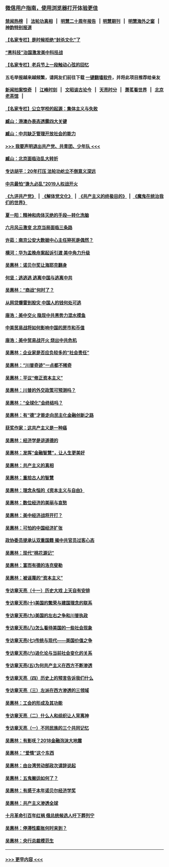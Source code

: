 ### [微信用户指南，使用浏览器打开体验更佳](https://github.com/gfw-breaker/banned-news1/blob/master/indexes/wechat-guide.md?t=0)
#### [禁闻热榜](热点新闻.md?t=0)  &nbsp;&nbsp;|&nbsp;&nbsp; [法轮功真相](https://github.com/gfw-breaker/truth/blob/master/README.md?t=0) &nbsp;&nbsp;|&nbsp;&nbsp; [明慧二十周年报告](https://github.com/gfw-breaker/mh-reports/blob/master/README.md?t=0) &nbsp;&nbsp;|&nbsp;&nbsp;[明慧期刊](https://github.com/gfw-breaker/mh-qikan) &nbsp;&nbsp;|&nbsp;&nbsp; [明慧海外之窗](https://github.com/gfw-breaker/mh-news/blob/master/README.md?t=0) &nbsp;&nbsp;|&nbsp;&nbsp; [神韵特别报道](https://github.com/gfw-breaker/mh-news/blob/master/shenyun.md?t=0)
#### [【名家专栏】是时候拒绝“封杀文化”了](../pages/nsc423/n11814093.md?t=02161511) 
#### [“黑科技”治国激发美中科技战](../pages/nsc423/n11638056.md?t=02161511) 
#### [【名家专栏】老兵节上一段触动心弦的回忆](../pages/nsc423/n11646016.md?t=02161511) 
#### 五毛举报越来越频繁，请网友们前往下载 [一键翻墙软件](https://github.com/gfw-breaker/ssr-accounts)，并将此项目推荐给亲友
#### [新闻拍案惊奇](https://github.com/gfw-breaker/banned-news1/blob/master/pages/link4.md) &nbsp;&nbsp;|&nbsp;&nbsp; [江峰时刻](https://github.com/gfw-breaker/banned-news1/blob/master/pages/link4.md) &nbsp;&nbsp;|&nbsp;&nbsp; [文昭谈古论今](https://github.com/gfw-breaker/banned-news1/blob/master/pages/link4.md) &nbsp;&nbsp;|&nbsp;&nbsp; [天亮时分](https://github.com/gfw-breaker/banned-news1/blob/master/pages/link4.md) &nbsp;&nbsp;|&nbsp;&nbsp; [萧茗看世界](https://github.com/gfw-breaker/banned-news1/blob/master/pages/link4.md) &nbsp;&nbsp;|&nbsp;&nbsp; [北京老茶馆](https://github.com/gfw-breaker/banned-news1/blob/master/pages/link4.md) &nbsp;&nbsp;|&nbsp;&nbsp; 
#### [【名家专栏】公立学校的起源：集体主义与失败](../pages/nsc423/n11601833.md?t=02161511) 
#### [臧山：港澳办表态透露四大关键](../pages/nsc423/n11421628.md?t=02161511) 
#### [臧山：中共缺乏管理开放社会的能力](../pages/nsc423/n11407457.md?t=02161511) 
#### [>>> 我要声明退出共产党、共青团、少年队 <<<](https://github.com/begood0513/goodnews/blob/master/quit/letter.md) 
#### [臧山：北京面临治乱大转折](../pages/nsc423/n11406895.md?t=02161511) 
#### [专访胡平：20年打压 法轮功屹立不倒意义深远](../pages/nsc423/n11398800.md?t=02161511) 
#### [中共最怕“逢九必乱”2019人权战开火](../pages/nsc423/n11385248.md?t=02161511) 
#### [《九评共产党》](https://github.com/begood0513/9ping.md/blob/master/README.md) &nbsp;|&nbsp; [《解体党文化》](../../../../jtdwh.md/blob/master/README.md)  &nbsp;|&nbsp; [《共产主义的终极目的》](../../../../gczydzjmd.md/blob/master/README.md) &nbsp;|&nbsp; [《魔鬼在统治我们的世界》](../../../../mgztzwmdsj.md/blob/master/README.md) 
#### [夏一阳：精神和肉体灭绝的手段—转化洗脑](../pages/nsc423/n11368250.md?t=02161511) 
#### [六月风云激变 北京当局面临三条路](../pages/nsc423/n11313668.md?t=02161511) 
#### [许茹：南京公安大数据中心主任猝死是偶然？](../pages/nsc423/n11064744.md?t=02161511) 
#### [横河：华为孟晚舟案起诉引渡 美中角力升级](../pages/nsc423/n11027230.md?t=02161511) 
#### [吴惠林：诺贝尔奖让海耶克翻身](../pages/nsc423/n10890049.md?t=02161511) 
#### [何坚：逃逃逃 逃离中国与逃离中共](../pages/nsc423/n10592891.md?t=02161511) 
#### [吴惠林：“商战”何时了？](../pages/nsc423/n10573558.md?t=02161511) 
#### [从网贷爆雷到股灾 中国人的钱何处可逃](../pages/nsc423/n10572800.md?t=02161511) 
#### [唐浩：美中交火 隐现中共黑势力混水摸鱼](../pages/nsc423/n10544040.md?t=02161511) 
#### [中美贸易战将如何影响中国的房市和币值](../pages/nsc423/n10543697.md?t=02161511) 
#### [唐浩：美中贸易战开火 烧出中共危机](../pages/nsc423/n10540126.md?t=02161511) 
#### [吴惠林：企业家是否应负较多的“社会责任”](../pages/nsc423/n10535022.md?t=02161511) 
#### [吴惠林：“川普奇迹”一点都不稀奇](../pages/nsc423/n10512808.md?t=02161511) 
#### [吴惠林：平议“修正资本主义”](../pages/nsc423/n10495724.md?t=02161511) 
#### [吴惠林：川普的外交政策可预测吗？](../pages/nsc423/n10462387.md?t=02161511) 
#### [吴惠林：“全球化”会终结吗？](../pages/nsc423/n10452838.md?t=02161511) 
#### [吴惠林：有“德”才能走向民主化金融创新之路](../pages/nsc423/n10432292.md?t=02161511) 
#### [获奖作家：这共产主义是一种癌](../pages/nsc423/n10431541.md?t=02161511) 
#### [吴惠林：经济学是讲道德的](../pages/nsc423/n10398014.md?t=02161511) 
#### [吴惠林：发挥“金融智慧”，让人生更美好](../pages/nsc423/n10375019.md?t=02161511) 
#### [吴惠林：共产主义的真相](../pages/nsc423/n10351394.md?t=02161511) 
#### [吴惠林：重拾古人的智慧](../pages/nsc423/n10337691.md?t=02161511) 
#### [吴惠林：理念永恒的《资本主义与自由》](../pages/nsc423/n10316274.md?t=02161511) 
#### [吴惠林：数位经济的美丽与哀愁](../pages/nsc423/n10292946.md?t=02161511) 
#### [吴惠林：美中经济战将开打？](../pages/nsc423/n10258825.md?t=02161511) 
#### [吴惠林：可怕的中国经济扩张](../pages/nsc423/n10219147.md?t=02161511) 
#### [政协委员提承认双重国籍 揭中共官员过客心态](../pages/nsc423/n10208809.md?t=02161511) 
#### [吴惠林：现代“桃花源记”](../pages/nsc423/n10185234.md?t=02161511) 
#### [吴惠林：富而有德的洛克斐勒](../pages/nsc423/n10142264.md?t=02161511) 
#### [吴惠林：被诬蔑的“资本主义”](../pages/nsc423/n10124816.md?t=02161511) 
#### [专访章天亮（十一）历史大戏 上天自有安排](../pages/nsc423/n10094905.md?t=02161511) 
#### [专访章天亮(十)美国的繁荣与建国理念的联系](../pages/nsc423/n10094899.md?t=02161511) 
#### [专访章天亮(九)美国的左右之争和川普执政](../pages/nsc423/n10094889.md?t=02161511) 
#### [专访章天亮(八)怎么看待美国的一些社会现象](../pages/nsc423/n10094857.md?t=02161511) 
#### [专访章天亮(七)传统与现代——美国价值之争](../pages/nsc423/n10093140.md?t=02161511) 
#### [专访章天亮(六)进化论与当前社会变化的关系](../pages/nsc423/n10092036.md?t=02161511) 
#### [专访章天亮(五)为何共产主义在西方不断渗透](../pages/nsc423/n10083620.md?t=02161511) 
#### [专访章天亮（四）历史上的预言告诉我们什么](../pages/nsc423/n10083606.md?t=02161511) 
#### [专访章天亮（三）左派在西方渗透的三领域](../pages/nsc423/n10081115.md?t=02161511) 
#### [吴惠林：工会的形成及其功能](../pages/nsc423/n10080633.md?t=02161511) 
#### [专访章天亮（二）什么人和组织让人背离神](../pages/nsc423/n10076637.md?t=02161511) 
#### [专访章天亮（一）不同民族的三个共同记忆](../pages/nsc423/n10074188.md?t=02161511) 
#### [吴惠林：有影呒？2018金融泡沫大地震](../pages/nsc423/n10040534.md?t=02161511) 
#### [吴惠林：“爱情”这个东西](../pages/nsc423/n10019423.md?t=02161511) 
#### [吴惠林：由台湾劳动部政次请辞说起](../pages/nsc423/n9979679.md?t=02161511) 
#### [吴惠林：五鬼搬运如何了？](../pages/nsc423/n9925338.md?t=02161511) 
#### [吴惠林：有感于本年诺贝尔经济学奖](../pages/nsc423/n9871883.md?t=02161511) 
#### [吴惠林：共产主义渗透全球](../pages/nsc423/n9812748.md?t=02161511) 
#### [十月革命引百年红祸 俄总统候选人吁下葬列宁](../pages/nsc423/n9810182.md?t=02161511) 
#### [吴惠林：停滞性膨胀何时来到？](../pages/nsc423/n9764136.md?t=02161511) 
#### [吴惠林：央行总裁模范生](../pages/nsc423/n9728134.md?t=02161511) 

----
#### [ >>> 更早内容 <<< ](../indexes/nsc423-earlier.md)
